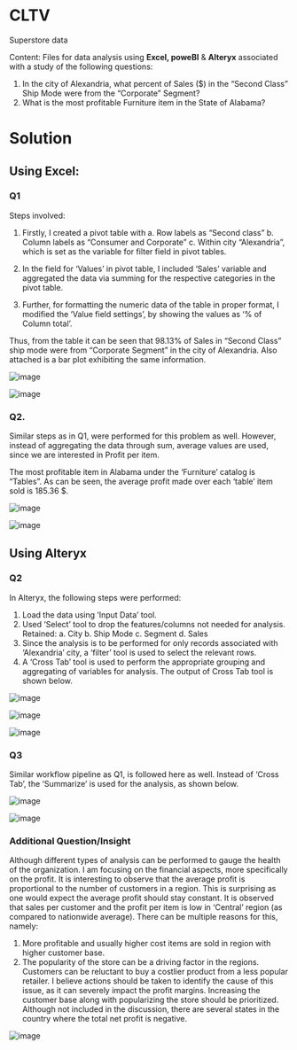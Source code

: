 # CLTV
Superstore data

Content: Files for data analysis using **Excel, poweBI** & **Alteryx** associated with a study of the following questions:

1.	In the city of Alexandria, what percent of Sales ($) in the “Second Class” Ship Mode were from the “Corporate” Segment?
2.	What is the most profitable Furniture item in the State of Alabama?

# Solution

## Using Excel:

### Q1

Steps involved:
1.	Firstly, I created a pivot table with 
  a.	Row labels as “Second class” 
  b.	Column labels as “Consumer and Corporate” 
  c.	Within city “Alexandria”, which is set as the variable for filter field in pivot tables.

2.	In the field for ‘Values’ in pivot table, I included ‘Sales’ variable and aggregated the data via summing for the respective categories in the pivot table.

3.	Further, for formatting the numeric data of the table in proper format, I modified the ‘Value field settings’, by showing the values as ‘% of Column total’.
 
Thus, from the table it can be seen that 98.13% of Sales in “Second Class” ship mode were from “Corporate Segment” in the city of Alexandria.
Also attached is a bar plot exhibiting the same information.

![image](https://user-images.githubusercontent.com/28995474/141244512-e7f61820-55b6-4bb2-b4e6-92ecbb4e1e41.png)

![image](https://user-images.githubusercontent.com/28995474/141244454-acbb0e50-8ae3-4c0e-b63f-58172e4f27c5.png)


### Q2.

Similar steps as in Q1, were performed for this problem as well. However, instead of aggregating the data through sum, average values are used, since we are interested in Profit per item.

The most profitable item in Alabama under the ‘Furniture’ catalog is “Tables”. As can be seen, the average profit made over each ‘table’ item sold is 185.36 $.

![image](https://user-images.githubusercontent.com/28995474/141244674-299bd3ec-6eab-4626-9707-2d7271eb563c.png)

![image](https://user-images.githubusercontent.com/28995474/141244689-b9092549-be02-4cb1-928e-ee8136010670.png)

## Using Alteryx

### Q2

In Alteryx, the following steps were performed:
1.	Load the data using ‘Input Data’ tool.
2.	Used ‘Select’ tool to drop the features/columns not needed for analysis. Retained:
  a.	City
  b.	Ship Mode
  c.	Segment
  d.	Sales
3.	Since the analysis is to be performed for only records associated with ‘Alexandria’ city, a ‘filter’ tool is used to select the relevant rows.
4.	A ‘Cross Tab’ tool is used to perform the appropriate grouping and aggregating of variables for analysis.
The output of Cross Tab tool is shown below.


![image](https://user-images.githubusercontent.com/28995474/141244753-3f37bd86-4656-4847-b0e8-7258ea3e2b7f.png)

![image](https://user-images.githubusercontent.com/28995474/141244860-16f4d021-00a6-42ea-8069-548049dac18e.png)

![image](https://user-images.githubusercontent.com/28995474/141244875-8b542d1e-ee0e-4425-80a9-7a1f94a27155.png)

### Q3

Similar workflow pipeline as Q1, is followed here as well. Instead of ‘Cross Tab’, the ‘Summarize’ is used for the analysis, as shown below. 

![image](https://user-images.githubusercontent.com/28995474/141244913-09c72b33-2776-40d9-a169-f9d157854b5a.png)

![image](https://user-images.githubusercontent.com/28995474/141244928-38d7136e-2077-4280-a745-7b7ef468777e.png)

### Additional Question/Insight

Although different types of analysis can be performed to gauge the health of the organization. I am focusing on the financial aspects, more specifically on the profit.
It is interesting to observe that the average profit is proportional to the number of customers in a region. This is surprising as one would expect the average profit should stay constant. It is observed that sales per customer and the profit per item is low in ‘Central’ region (as compared to nationwide average).
There can be multiple reasons for this, namely:
1.	More profitable and usually higher cost items are sold in region with higher customer base.
2.	The popularity of the store can be a driving factor in the regions. Customers can be reluctant to buy a costlier product from a less popular retailer.
I believe actions should be taken to identify the cause of this issue, as it can severely impact the profit margins. Increasing the customer base along with popularizing the store should be prioritized. 
Although not included in the discussion, there are several states in the country where the total net profit is negative.

![image](https://user-images.githubusercontent.com/28995474/141244990-dc5b4e89-50a2-40da-891f-833e7754e1c6.png)






